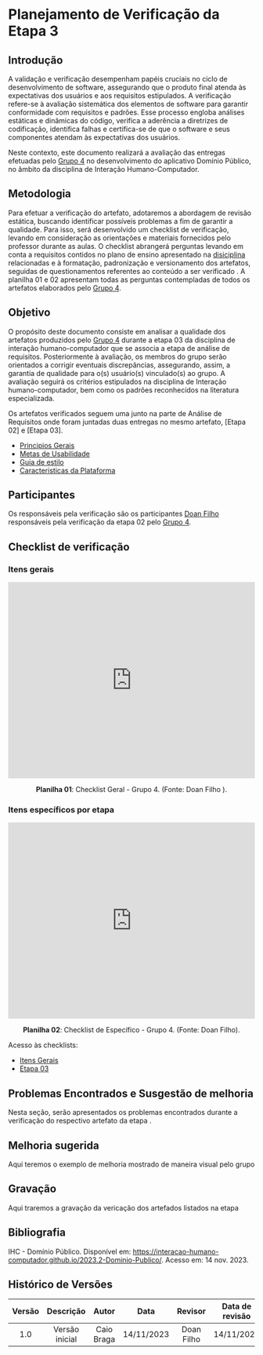 # **Planejamento de Verificação da Etapa 3**

## **Introdução**

A validação e verificação desempenham papéis cruciais no ciclo de desenvolvimento de software, assegurando que o produto final atenda às expectativas dos usuários e aos requisitos estipulados. A verificação refere-se à avaliação sistemática dos elementos de software para garantir conformidade com requisitos e padrões. Esse processo engloba análises estáticas e dinâmicas do código, verifica a aderência a diretrizes de codificação, identifica falhas e certifica-se de que o software e seus componentes atendam às expectativas dos usuários.

Neste contexto, este documento realizará a avaliação das entregas efetuadas pelo [Grupo 4](https://interacao-humano-computador.github.io/2023.2-Dominio-Publico/) no desenvolvimento do aplicativo Domínio Público, no âmbito da disciplina de Interação Humano-Computador.

## **Metodologia**

Para efetuar a verificação do artefato, adotaremos a abordagem de revisão estática, buscando identificar possíveis problemas a fim de garantir a qualidade. Para isso, será desenvolvido um checklist de verificação, levando em consideração as orientações e materiais fornecidos pelo professor durante as aulas. O checklist abrangerá perguntas levando em conta a requisitos contidos no plano de ensino apresentado na [disiciplina](https://aprender3.unb.br/pluginfile.php/2692435/mod_resource/content/39/Plano_de_Ensino%20FIHC%20022023%20Turma%202.pdf) relacionadas e à formatação, padronização e versionamento dos artefatos, seguidas de questionamentos referentes ao conteúdo a ser verificado . A planilha 01 e 02 apresentam todas as perguntas contempladas de todos os artefatos elaborados pelo [Grupo 4](https://interacao-humano-computador.github.io/2023.2-Dominio-Publico/).


## **Objetivo**

O propósito deste documento consiste em analisar a qualidade dos artefatos produzidos pelo [Grupo 4](https://interacao-humano-computador.github.io/2023.2-Dominio-Publico/) durante a etapa 03 da disciplina de interação humano-computador que se associa a etapa de análise de requisitos. Posteriormente à avaliação, os membros do grupo serão orientados a corrigir eventuais discrepâncias, assegurando, assim, a garantia de qualidade para o(s) usuário(s) vinculado(s) ao grupo. A avaliação seguirá os critérios estipulados na disciplina de Interação humano-computador, bem como os padrões reconhecidos na literatura especializada.

Os artefatos verificados seguem uma junto na parte de Análise de Requisitos onde foram juntadas duas entregas no mesmo artefato, [Etapa 02] e [Etapa 03].


- [Principios Gerais](https://interacao-humano-computador.github.io/2023.2-Dominio-Publico/analise_de_requisitos/principios_gerais/)
- [Metas de Usabilidade](https://interacao-humano-computador.github.io/2023.2-Dominio-Publico/analise_de_requisitos/metas_de_usabilidade/)
- [Guia de estilo](https://interacao-humano-computador.github.io/2023.2-Dominio-Publico/analise_de_requisitos/guia_de_estilo/) 
- [Caracteristicas da Plataforma](https://interacao-humano-computador.github.io/2023.2-Dominio-Publico/analise_de_requisitos/caracteristicas/) 


## **Participantes**

Os responsáveis pela verificação são os participantes [Doan Filho](https://github.com/FilhoDoan) responsáveis pela verificação da etapa 02 pelo  [Grupo 4](https://interacao-humano-computador.github.io/2023.2-Dominio-Publico/).

## **Checklist de verificação**

### **Itens gerais**

<iframe src="https://docs.google.com/spreadsheets/d/e/2PACX-1vRosc4EhCubuK631zfmVzmzzqXcTlcza-m16-LLkAexbM2Nlods5Zdun204FAqC4yDGXfk8TSLPlul6/pubhtml?gid=0&single=true"width="100%" height="400" frameborder="0" scrolling="no"></iframe>

<div align="center">
<p> <b>Planilha 01</b>: Checklist Geral - Grupo 4. (Fonte: Doan Filho ). </p>
</div>

### **Itens específicos por etapa**

<iframe src="https://docs.google.com/spreadsheets/d/e/2PACX-1vQIdSB0cHh3fcdzJkXwZWJf_mix_8ja4L9EpVHOTX3GlGkZ16iwYMcEc2icIbQ7kfuhbIOaEGzgI5QP/pubhtml?gid=0&amp;single=true&amp;widget=true&amp;headers=false" width="100%" height="400" frameborder="0" scrolling="no"></iframe>

<div align="center">
<p> <b>Planilha 02</b>: Checklist de Específico - Grupo 4. (Fonte: Doan Filho). </p>
</div>

Acesso às checklists:

- [Itens Gerais](https://docs.google.com/spreadsheets/d/1IPek4jO6xHWaE3eM8urNbpq08WkMWDg3m1SppeeKNZA/edit?usp=sharing)
- [Etapa 03](https://docs.google.com/spreadsheets/d/1aKMvcUggYGwM6cnL-CTDqjgTNAWfYGI8DcQwcMRWqps/edit?usp=sharing)

## **Problemas Encontrados e Susgestão de melhoria**

Nesta seção, serão apresentados os problemas encontrados durante a verificação do respectivo artefato da etapa .

## **Melhoria sugerida**
Aqui teremos o exemplo de melhoria mostrado de maneira visual pelo grupo 

## **Gravação**
Aqui traremos a gravação da vericação dos artefados listados na etapa 

## **Bibliografia**

IHC - Domínio Público. Disponível em: <https://interacao-humano-computador.github.io/2023.2-Dominio-Publico/>. Acesso em: 14 nov. 2023.

## **Histórico de Versões**

| Versão |          Descrição              |     Autor      |      Data      |   Revisor     |    Data de revisão    |  
|:------:|:-------------------------------:|:--------------:|:--------------:|:-------------:|:---------------------:|
|  1.0   | Versão inicial | Caio Braga  |   14/11/2023   |  Doan Filho |      14/11/2023     |